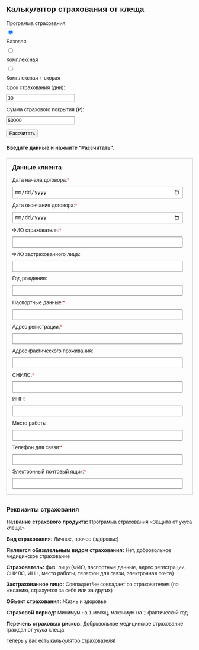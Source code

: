 <!DOCTYPE html>
<html lang="ru">
<head>
  <meta charset="UTF-8">
  <meta name="viewport" content="width=device-width, initial-scale=1.0">
  <title>Калькулятор страхования от клеща</title>
  <style>
    body {
      font-family: Arial, sans-serif;
      margin: 20px;
    }
    label, input, button {
      margin-top: 10px;
      display: block;
    }
    #premiumResult {
      margin-top: 20px;
      font-weight: bold;
    }
    .requisites {
      margin-top: 30px;
    }
    .client-data {
      margin-top: 20px;
      border: 1px solid #ccc;
      padding: 15px;
    }
    .client-data h3 {
      margin-top: 0;
    }
    .client-data label {
      display: block;
      margin-bottom: 5px;
    }
    .client-data input {
      width: calc(100% - 12px); /* Adjust width for padding */
      padding: 5px;
      box-sizing: border-box;
    }
  </style>
</head>
<body>
  <h2>Калькулятор страхования от клеща</h2>

  <div>
    <label>Программа страхования:</label>
    <input type="radio" id="basic" name="program" value="basic" checked>
    <label for="basic">Базовая</label>
    <input type="radio" id="complex" name="program" value="complex">
    <label for="complex">Комплексная</label>
    <input type="radio" id="complex_ambulance" name="program" value="complex_ambulance">
    <label for="complex_ambulance">Комплексная + скорая</label>
  </div>

  <div>
    <label for="insuranceDays">Срок страхования (дни):</label>
    <input type="number" id="insuranceDays" value="30" min="1">
  </div>

  <div>
    <label for="coverageAmount">Сумма страхового покрытия (₽):</label>
    <input type="number" id="coverageAmount" value="50000" min="1">
  </div>

  <button onclick="calculatePremium()">Рассчитать</button>

  <div id="premiumResult">Введите данные и нажмите "Рассчитать".</div>

  <div class="client-data">
    <h3>Данные клиента</h3>
    <div>
      <label for="contractStartDate">Дата начала договора:<span style="color: red;">*</span></label>
      <input type="date" id="contractStartDate" required>
    </div>
    <div>
      <label for="contractEndDate">Дата окончания договора:<span style="color: red;">*</span></label>
      <input type="date" id="contractEndDate" required>
    </div>
    <div>
      <label for="insurerFullName">ФИО страхователя:<span style="color: red;">*</span></label>
      <input type="text" id="insurerFullName" required>
    </div>
    <div>
      <label for="insuredFullName">ФИО застрахованного лица:</label>
      <input type="text" id="insuredFullName">
    </div>
    <div>
      <label for="insuredBirthYear">Год рождения:</label>
      <input type="number" id="insuredBirthYear">
    </div>
    <div>
      <label for="passportData">Паспортные данные:<span style="color: red;">*</span></label>
      <input type="text" id="passportData" required>
    </div>
    <div>
      <label for="registrationAddress">Адрес регистрации:<span style="color: red;">*</span></label>
      <input type="text" id="registrationAddress" required>
    </div>
    <div>
      <label for="livingAddress">Адрес фактического проживания:</label>
      <input type="text" id="livingAddress">
    </div>
    <div>
      <label for="snils">СНИЛС:<span style="color: red;">*</span></label>
      <input type="text" id="snils" required>
    </div>
    <div>
      <label for="inn">ИНН:</label>
      <input type="text" id="inn">
    </div>
    <div>
      <label for="workplace">Место работы:</label>
      <input type="text" id="workplace">
    </div>
    <div>
      <label for="phoneNumber">Телефон для связи:<span style="color: red;">*</span></label>
      <input type="tel" id="phoneNumber" required>
    </div>
    <div>
      <label for="email">Электронный почтовый ящик:<span style="color: red;">*</span></label>
      <input type="email" id="email" required>
    </div>
  </div>

  <div class="requisites">
    <h3>Реквизиты страхования</h3>
    <p><strong>Название страхового продукта:</strong> Программа страхования «Защита от укуса клеща»</p>
    <p><strong>Вид страхования:</strong> Личное, прочее (здоровье)</p>
    <p><strong>Является обязательным видом страхования:</strong> Нет, добровольное медицинское страхование</p>
    <p><strong>Страхователь:</strong> физ. лицо (ФИО, паспортные данные, адрес регистрации, СНИЛС, ИНН, место работы, телефон для связи, электронная почта)</p>
    <p><strong>Застрахованное лицо:</strong> Совпадает/не совпадает со страхователем (по желанию, страхуется за себя или за других)</p>
    <p><strong>Объект страхования:</strong> Жизнь и здоровье</p>
    <p><strong>Страховой период:</strong> Минимум на 1 месяц, максимум на 1 фактический год</p>
    <p><strong>Перечень страховых рисков:</strong> Добровольное медицинское страхование граждан от укуса клеща</p>
  </div>

  <script>
    function calculatePremium() {
      // Получение значений из формы калькулятора
      const program = document.querySelector('input[name="program"]:checked').value;
      const insuranceDays = parseInt(document.getElementById('insuranceDays').value, 10);
      const coverageAmount = parseFloat(document.getElementById('coverageAmount').value);

      // Проверка корректности введенных данных калькулятора
      if (isNaN(insuranceDays) || insuranceDays <= 0 || isNaN(coverageAmount) || coverageAmount <= 0) {
        document.getElementById('premiumResult').innerText = "Введите корректные данные для расчета.";
        return;
      }

      // Получение значений из формы данных клиента
      const contractStartDate = document.getElementById('contractStartDate').value;
      const contractEndDate = document.getElementById('contractEndDate').value;
      const insurerFullName = document.getElementById('insurerFullName').value;
      const insuredFullName = document.getElementById('insuredFullName').value;
      const insuredBirthYear = document.getElementById('insuredBirthYear').value;
      const passportData = document.getElementById('passportData').value;
      const registrationAddress = document.getElementById('registrationAddress').value;
      const livingAddress = document.getElementById('livingAddress').value;
      const snils = document.getElementById('snils').value;
      const inn = document.getElementById('inn').value;
      const workplace = document.getElementById('workplace').value;
      const phoneNumber = document.getElementById('phoneNumber').value;
      const email = document.getElementById('email').value;

      // Простая проверка обязательных полей клиента (можно улучшить)
      if (!contractStartDate || !contractEndDate || !insurerFullName || !passportData || !registrationAddress || !snils || !phoneNumber || !email) {
        alert("Пожалуйста, заполните все обязательные поля данных клиента.");
        return;
      }

      // Определение базовой ставки
      let baseRate;
      switch (program) {
        case 'basic':
          baseRate = 0.01;
          break;
        case 'complex':
          baseRate = 0.015;
          break;
        case 'complex_ambulance':
          baseRate = 0.02;
          break;
        default:
          document.getElementById('premiumResult').innerText = "Ошибка: неизвестная программа.";
          return;
      }

      // Расчет стоимости
      const premium = baseRate * coverageAmount * insuranceDays;

      // Отображение результата
      document.getElementById('premiumResult').innerText = `Примерная стоимость страховки: ${premium.toFixed(2)} ₽`;

      // Здесь можно добавить код для дальнейшей обработки данных клиента, например, отправки на сервер
      console.log("Данные клиента:");
      console.log("Дата начала договора:", contractStartDate);
      console.log("Дата окончания договора:", contractEndDate);
      console.log("ФИО страхователя:", insurerFullName);
      console.log("ФИО застрахованного лица:", insuredFullName);
      console.log("Год рождения:", insuredBirthYear);
      console.log("Паспортные данные:", passportData);
      console.log("Адрес регистрации:", registrationAddress);
      console.log("Адрес фактического проживания:", livingAddress);
      console.log("СНИЛС:", snils);
      console.log("ИНН:", inn);
      console.log("Место работы:", workplace);
      console.log("Телефон для связи:", phoneNumber);
      console.log("Электронный почтовый ящик:", email);
    }
  </script>
</body>
</html>

Теперь у вас есть калькулятор страхователя!
